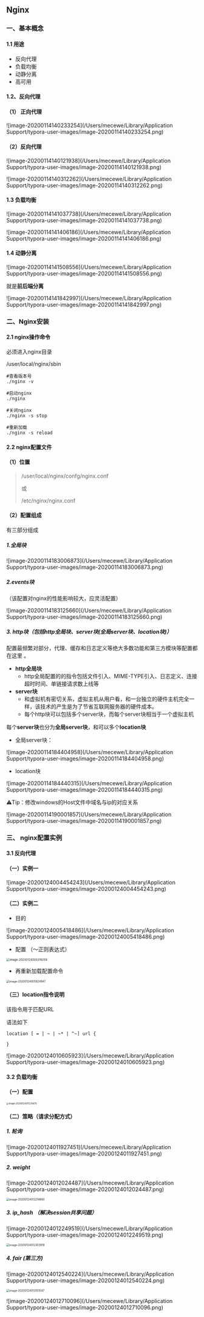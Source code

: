 

## Nginx

### 一、基本概念

#### 1.1 用途

- 反向代理
- 负载均衡
- 动静分离
- 高可用

#### 1.2、反向代理

#### （1） 正向代理

![image-20200114140233254](/Users/mecewe/Library/Application Support/typora-user-images/image-20200114140233254.png)

#### （2）反向代理

![image-20200114140121938](/Users/mecewe/Library/Application Support/typora-user-images/image-20200114140121938.png)

![image-20200114140312262](/Users/mecewe/Library/Application Support/typora-user-images/image-20200114140312262.png)

#### 1.3 负载均衡

 ![image-20200114141037738](/Users/mecewe/Library/Application Support/typora-user-images/image-20200114141037738.png)

![image-20200114141406186](/Users/mecewe/Library/Application Support/typora-user-images/image-20200114141406186.png)

#### 1.4 动静分离

![image-20200114141508556](/Users/mecewe/Library/Application Support/typora-user-images/image-20200114141508556.png)

就是**前后端分离**

![image-20200114141842997](/Users/mecewe/Library/Application Support/typora-user-images/image-20200114141842997.png)

### 二、Nginx安装

#### 2.1 nginx操作命令

必须进入nginx目录

/user/local/nginx/sbin

```shell
#查看版本号
./nginx -v

#启动nginx
./nginx

#关闭nginx
./nginx -s stop

#重新加载
./nginx -s reload

```

#### 2.2 nginx配置文件

#### （1）位置

> /user/local/nginx/confg/nginx.conf
>
> 或 
>
> /etc/nginx/nginx.conf

#### （2）配置组成 



有三部分组成

##### 1.全局块

![image-20200114183006873](/Users/mecewe/Library/Application Support/typora-user-images/image-20200114183006873.png)

##### 2.events块

（该配置对nginx的性能影响较大，应灵活配置）

![image-20200114183125660](/Users/mecewe/Library/Application Support/typora-user-images/image-20200114183125660.png)

##### 3. http块（包括**http全局块**、**server块**(全局server块、location块)）

配置最频繁对部分，代理、缓存和日志定义等绝大多数功能和第三方模块等配置都在这里	。

- **http全局块**
  - http全局配置的的指令包括文件引入、MIME-TYPE引入、日志定义、连接超时时间、单链接请求数上线等
- **server块**
  - 和虚拟机有密切关系，虚拟主机从用户看，和一台独立的硬件主机完全一样，该技术的产生是为了节省互联网服务器的硬件成本。
  - 每个http块可以包括多个server块，而每个server块相当于一个虚拟主机



​	每个**server块**也分为**全局server块**，和可以多个**location块**

- 全局server块：

![image-20200114184404958](/Users/mecewe/Library/Application Support/typora-user-images/image-20200114184404958.png)

- location块

![image-20200114184440315](/Users/mecewe/Library/Application Support/typora-user-images/image-20200114184440315.png)

⚠️Tip：修改windows的Host文件中域名与ip的对应关系

![image-20200114190001857](/Users/mecewe/Library/Application Support/typora-user-images/image-20200114190001857.png)



### 三、 nginx配置实例

#### 3.1 反向代理

#### （一）实例一

![image-20200124004454243](/Users/mecewe/Library/Application Support/typora-user-images/image-20200124004454243.png)

#### （二）实例二

- 目的

![image-20200124005418486](/Users/mecewe/Library/Application Support/typora-user-images/image-20200124005418486.png)

- 配置 （～正则表达式）

<img src="/Users/mecewe/Library/Application Support/typora-user-images/image-20200124005319259.png" alt="image-20200124005319259" style="zoom:53%;" />

- 再重新加载配置命令

<img src="/Users/mecewe/Library/Application Support/typora-user-images/image-20200124005824947.png" alt="image-20200124005824947" style="zoom:50%;" />

#### （三）location指令说明

该指令用于匹配URL

语法如下

```shell
location [ = | ~ | ~* | ^~] url {
	
}
```

![image-20200124010605923](/Users/mecewe/Library/Application Support/typora-user-images/image-20200124010605923.png)

#### 3.2 负载均衡

#### （一）配置

<img src="/Users/mecewe/Library/Application Support/typora-user-images/image-20200124011239470.png" alt="image-20200124011239470" style="zoom:40%;" />

#### （二）策略（请求分配方式）

##### 	1. 轮询

![image-20200124011927451](/Users/mecewe/Library/Application Support/typora-user-images/image-20200124011927451.png)

##### 	2. weight

![image-20200124012024487](/Users/mecewe/Library/Application Support/typora-user-images/image-20200124012024487.png)

<img src="/Users/mecewe/Library/Application Support/typora-user-images/image-20200124012214660.png" alt="image-20200124012214660" style="zoom:50%;" />

##### 	3. ip_hash （解决session共享问题）

![image-20200124012249519](/Users/mecewe/Library/Application Support/typora-user-images/image-20200124012249519.png)

<img src="/Users/mecewe/Library/Application Support/typora-user-images/image-20200124012303918.png" alt="image-20200124012303918" style="zoom:50%;" />

##### 	4. fair (第三方)

![image-20200124012540224](/Users/mecewe/Library/Application Support/typora-user-images/image-20200124012540224.png)

<img src="/Users/mecewe/Library/Application Support/typora-user-images/image-20200124012551047.png" alt="image-20200124012551047" style="zoom:50%;" />

![image-20200124012710096](/Users/mecewe/Library/Application Support/typora-user-images/image-20200124012710096.png)

